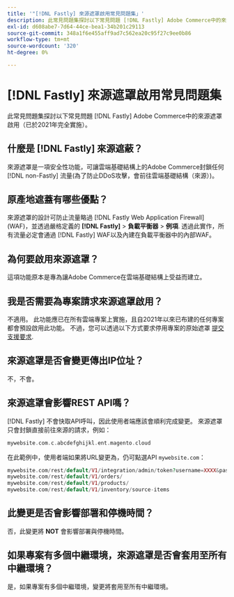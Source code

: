 ```yaml
---
title: '"[!DNL Fastly] 來源遮罩啟用常見問題集」'
description: 此常見問題集探討以下常見問題 [!DNL Fastly] Adobe Commerce中的來源遮罩啟用（已於2021年完全實施）。
exl-id: d608abe7-7d64-44ce-bea1-34b201c29113
source-git-commit: 348a1f6e455aff9ad7c562ea20c95f27c9ee0b86
workflow-type: tm+mt
source-wordcount: '320'
ht-degree: 0%

---
```


# [!DNL Fastly] 來源遮罩啟用常見問題集

此常見問題集探討以下常見問題 [!DNL Fastly] Adobe Commerce中的來源遮罩啟用（已於2021年完全實施）。

## 什麼是 [!DNL Fastly] 來源遮蔽？

來源遮罩是一項安全性功能，可讓雲端基礎結構上的Adobe Commerce封鎖任何 [!DNL non-Fastly] 流量(為了防止DDoS攻擊，會前往雲端基礎結構（來源）)。

## 原產地遮蓋有哪些優點？

來源遮罩的設計可防止流量略過 [!DNL Fastly Web Application Firewall] (WAF)，並透過嚴格定義的 **[!DNL Fastly]** > **負載平衡器** > **例項**. 透過此實作，所有流量必定會通過 [!DNL Fastly] WAF以及內建在負載平衡器中的內部WAF。

## 為何要啟用來源遮罩？

這項功能原本是專為讓Adobe Commerce在雲端基礎結構上受益而建立。

## 我是否需要為專案請求來源遮罩啟用？

不適用。 此功能應已在所有雲端專案上實施，且自2021年以來已布建的任何專案都會預設啟用此功能。 不過，您可以透過以下方式要求停用專案的原始遮罩 [提交支援要求](https://experienceleague.adobe.com/docs/commerce-knowledge-base/kb/help-center-guide/magento-help-center-user-guide.html#submit-ticket).

## 來源遮罩是否會變更傳出IP位址？

不，不會。

## 來源遮罩會影響REST API嗎？

[!DNL Fastly] 不會快取API呼叫，因此使用者端應該會順利完成變更。 來源遮罩只會封鎖直接前往來源的請求，例如：

```php
mywebsite.com.c.abcdefghijkl.ent.magento.cloud
```

在此範例中，使用者端如果將URL變更為，仍可點選API ``mywebsite.com``：

```php
mywebsite.com/rest/default/V1/integration/admin/token?username=XXXX&password=XXXXX;
mywebsite.com/rest/default/V1/orders/
mywebsite.com/rest/default/V1/products/
mywebsite.com/rest/default/V1/inventory/source-items
```

## 此變更是否會影響部署和停機時間？

否，此變更將 **NOT** 會影響部署與停機時間。

## 如果專案有多個中繼環境，來源遮罩是否會套用至所有中繼環境？

是，如果專案有多個中繼環境，變更將套用至所有中繼環境。
